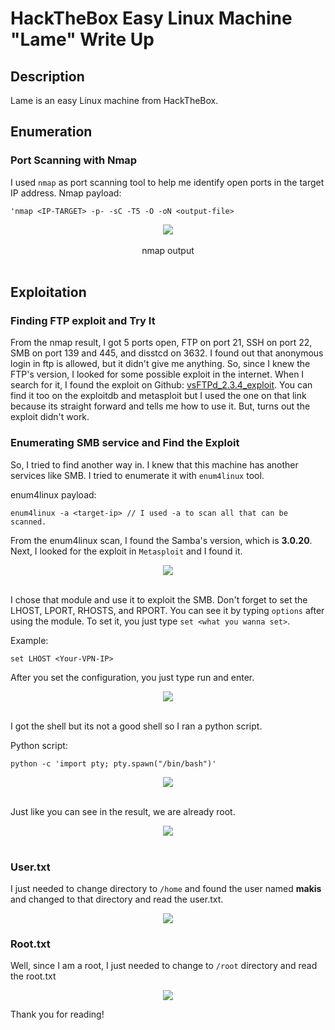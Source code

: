 # HackTheBox Easy Linux Machine "Lame" Write Up

## Description
Lame is an easy Linux machine from HackTheBox.

## Enumeration

### Port Scanning with Nmap
I used `nmap` as port scanning tool to help me identify open ports in the target IP address. Nmap payload:

    'nmap <IP-TARGET> -p- -sC -T5 -O -oN <output-file>

<div align="center">
  <img src=https://github.com/user-attachments/assets/dba6d923-333e-4d23-8770-acc6a4116977>
</div>
<br/>

<div align="center">nmap output</div>
<br/>


## Exploitation

### Finding FTP exploit and Try It
From the nmap result, I got 5 ports open, FTP on port 21, SSH on port 22, SMB on port 139 and 445, and disstcd on 3632. I found out that anonymous login in ftp is allowed, but it didn't give me anything. So, since I knew the FTP's version, I looked for some possible exploit in the internet.
When I search for it, I found the exploit on Github: [vsFTPd_2.3.4_exploit](https://github.com/Hellsender01/vsftpd_2.3.4_Exploit). You can find it too on the exploitdb and metasploit but I used the one on that link because its straight forward and tells me how to use it. But, turns out the exploit didn't work. 

### Enumerating SMB service and Find the Exploit
So, I tried to find another way in. I knew that this machine has another services like SMB. I tried to enumerate it with `enum4linux` tool.

enum4linux payload:

    enum4linux -a <target-ip> // I used -a to scan all that can be scanned.

From the enum4linux scan, I found the Samba's version, which is **3.0.20**. Next, I looked for the exploit in `Metasploit` and I found it.

<div align="center">
<img src=https://github.com/user-attachments/assets/10ba9a7a-3361-49a1-be2d-69089dc3e23c>
</div>
<br/>

I chose that module and use it to exploit the SMB. Don't forget to set the LHOST, LPORT, RHOSTS, and RPORT. You can see it by typing `options` after using the module. To set it, you just type `set <what you wanna set>`.

Example:

    set LHOST <Your-VPN-IP>

After you set the configuration, you just type run and enter.

<div align="center">
  <img src=https://github.com/user-attachments/assets/203ac9b3-9c88-464c-bf95-d0b1a7f8ee19>
</div>
<br/>

I got the shell but its not a good shell so I ran a python script.

Python script:

    python -c 'import pty; pty.spawn("/bin/bash")'

<div align="center">
  <img src=https://github.com/user-attachments/assets/13bff275-31f3-4c33-815d-beda983e51c0>
</div>
<br/>

Just like you can see in the result, we are already root.

<div align="center">
  <img src=https://github.com/user-attachments/assets/a2a247d2-a71f-4c93-9d7b-bff2f6a9f068>
</div>
<br/>

### User.txt

I just needed to change directory to `/home` and found the user named **makis** and changed to that directory and read the user.txt.

<div align="center">
<img src=https://github.com/user-attachments/assets/f06136a1-2009-4385-873f-f2d784bf6a60>
  </div>

### Root.txt

Well, since I am a root, I just needed to change to `/root` directory and read the root.txt

<div align="center">
<img src=https://github.com/user-attachments/assets/8602c604-4285-4bb9-b89b-56d776cc722d>
  </div>


Thank you for reading!

